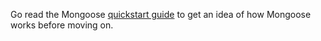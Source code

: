 Go read the Mongoose [quickstart guide](https://mongoosejs.com/docs/) to get an idea of how Mongoose works before moving on.